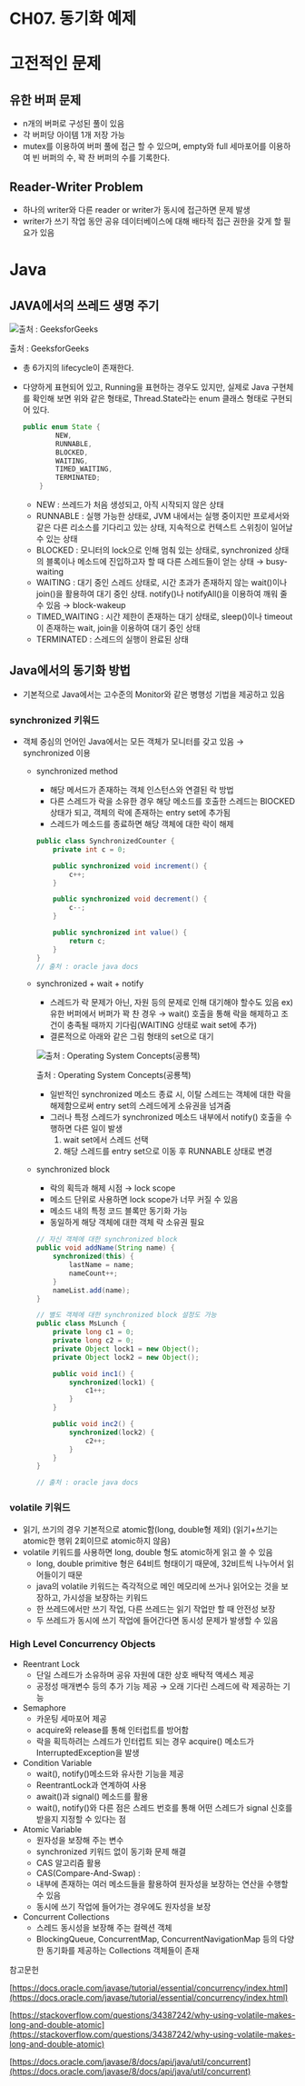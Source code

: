 # CH07. 동기화 예제

# 고전적인 문제

## 유한 버퍼 문제

- n개의 버퍼로 구성된 풀이 있음
- 각 버퍼당 아이템 1개 저장 가능
- mutex를 이용하여 버퍼 풀에 접근 할 수 있으며, empty와 full 세마포어를 이용하여 빈 버퍼의 수, 꽉 찬 버퍼의 수를 기록한다.

## Reader-Writer Problem

- 하나의 writer와 다른 reader or writer가 동시에 접근하면 문제 발생
- writer가 쓰기 작업 동안 공유 데이터베이스에 대해 배타적 접근 권한을 갖게 할 필요가 있음

# Java

## JAVA에서의 쓰레드 생명 주기

![출처 : GeeksforGeeks](images/threadLifeCycle.jpg)

출처 : GeeksforGeeks

- 총 6가지의 lifecycle이 존재한다.
- 다양하게 표현되어 있고, Running을 표현하는 경우도 있지만, 실제로 Java 구현체를 확인해 보면 위와 같은 형태로, Thread.State라는 enum 클래스 형태로 구현되어 있다.
    
    ```java
    public enum State {
            NEW,
            RUNNABLE,
            BLOCKED,
            WAITING,
            TIMED_WAITING,
            TERMINATED;
        }
    ```
    
    - NEW : 쓰레드가 처음 생성되고, 아직 시작되지 않은 상태
    - RUNNABLE : 실행 가능한 상태로, JVM 내에서는 실행 중이지만 프로세서와 같은 다른 리소스를 기다리고 있는 상태, 지속적으로 컨텍스트 스위칭이 일어날 수 있는 상태
    - BLOCKED : 모니터의 lock으로 인해 멈춰 있는 상태로, synchronized 상태의 블록이나 메소드에 진입하고자 할 때 다른 스레드들이 얻는 상태 → busy-waiting
    - WAITING : 대기 중인 스레드 상태로, 시간 초과가 존재하지 않는 wait()이나 join()을 활용하여 대기 중인 상태. notify()나 notifyAll()을 이용하여 깨워 줄 수 있음 → block-wakeup
    - TIMED_WAITING : 시간 제한이 존재하는 대기 상태로, sleep()이나 timeout이 존재하는 wait, join을 이용하여 대기 중인 상태
    - TERMINATED : 스레드의 실행이 완료된 상태

## Java에서의 동기화 방법

- 기본적으로 Java에서는 고수준의 Monitor와 같은 병행성 기법을 제공하고 있음

### synchronized 키워드

- 객체 중심의 언어인 Java에서는 모든 객체가 모니터를 갖고 있음 → synchronized 이용
    - synchronized method
        - 해당 메서드가 존재하는 객체 인스턴스와 연결된 락 방법
        - 다른 스레드가 락을 소유한 경우 해당 메소드를 호출한 스레드는 BlOCKED 상태가 되고, 객체의 락에 존재하는 entry set에 추가됨
        - 스레드가 메소드를 종료하면 해당 객체에 대한 락이 해제
        
        ```java
        public class SynchronizedCounter {
            private int c = 0;
        
            public synchronized void increment() {
                c++;
            }
        
            public synchronized void decrement() {
                c--;
            }
        
            public synchronized int value() {
                return c;
            }
        }
        // 출처 : oracle java docs
        ```
        
    - synchronized + wait + notify
        - 스레드가 락 문제가 아닌, 자원 등의 문제로 인해 대기해야 할수도 있음
        ex) 유한 버퍼에서 버퍼가 꽉 찬 경우
        → wait() 호출을 통해 락을 해제하고 조건이 충족될 때까지 기다림(WAITING 상태로 wait set에 추가)
        - 결론적으로 아래와 같은 그림 형태의 set으로 대기
        
        ![출처 : Operating System Concepts(공룡책)](images/entry-wait-set.png)
        
        출처 : Operating System Concepts(공룡책)
        
        - 일반적인 synchronized 메소드 종료 시, 이탈 스레드는 객체에 대한 락을 해제함으로써 entry set의 스레드에게 소유권을 넘겨줌
        - 그러나 특정 스레드가 synchronized 메소드 내부에서 notify() 호출을 수행하면 다른 일이 발생
            1. wait set에서 스레드 선택
            2. 해당 스레드를 entry set으로 이동 후 RUNNABLE 상태로 변경
    - synchronized block
        - 락의 획득과 해제 시점 → lock scope
        - 메소드 단위로 사용하면 lock scope가 너무 커질 수 있음
        - 메소드 내의 특정 코드 블록만 동기화 가능
        - 동일하게 해당 객체에 대한 객체 락 소유권 필요
        
        ```java
        // 자신 객체에 대한 synchronized block
        public void addName(String name) {
            synchronized(this) {
                lastName = name;
                nameCount++;
            }
            nameList.add(name);
        }
        
        // 별도 객체에 대한 synchronized block 설정도 가능
        public class MsLunch {
            private long c1 = 0;
            private long c2 = 0;
            private Object lock1 = new Object();
            private Object lock2 = new Object();
        
            public void inc1() {
                synchronized(lock1) {
                    c1++;
                }
            }
        
            public void inc2() {
                synchronized(lock2) {
                    c2++;
                }
            }
        }
        
        // 출처 : oracle java docs
        ```
        

### volatile 키워드

- 읽기, 쓰기의 경우 기본적으로 atomic함(long, double형 제외)
(읽기+쓰기는 atomic한 행위 2회이므로 atomic하지 않음)
- volatile 키워드를 사용하면 long, double 형도 atomic하게 읽고 쓸 수 있음
    - long, double primitive 형은 64비트 형태이기 때문에, 32비트씩 나누어서 읽어들이기 때문
    - java의 volatile 키워드는 즉각적으로 메인 메모리에 쓰거나 읽어오는 것을 보장하고, 가시성을 보장하는 키워드
    - 한 쓰레드에서만 쓰기 작업, 다른 쓰레드는 읽기 작업만 할 때 안전성 보장
    - 두 쓰레드가 동시에 쓰기 작업에 들어간다면 동시성 문제가 발생할 수 있음

### High Level Concurrency Objects

- Reentrant Lock
    - 단일 스레드가 소유하며 공유 자원에 대한 상호 배탁적 액세스 제공
    - 공정성 매개변수 등의 추가 기능 제공 → 오래 기다린 스레드에 락 제공하는 기능
- Semaphore
    - 카운팅 세마포어 제공
    - acquire와 release를 통해 인터럽트를 방어함
    - 락을 획득하려는 스레드가 인터럽트 되는 경우 acquire() 메소드가 InterruptedException을 발생
- Condition Variable
    - wait(), notify()메소드와 유사한 기능을 제공
    - ReentrantLock과 연계하여 사용
    - await()과 signal() 메소드를 활용
    - wait(), notify()와 다른 점은 스레드 번호를 통해 어떤 스레드가 signal 신호를 받을지 지정할 수 있다는 점
- Atomic Variable
    - 원자성을 보장해 주는 변수
    - synchronized 키워드 없이 동기화 문제 해결
    - CAS 알고리즘 활용
    * CAS(Compare-And-Swap) :
    - 내부에 존재하는 여러 메소드들을 활용하여 원자성을 보장하는 연산을 수행할 수 있음
    - 동시에 쓰기 작업에 들어가는 경우에도 원자성을 보장
- Concurrent Collections
    - 스레드 동시성을 보장해 주는 컬렉션 객체
    - BlockingQueue, ConcurrentMap, ConcurrentNavigationMap 등의 다양한 동기화를 제공하는 Collections 객체들이 존재

참고문헌

[https://docs.oracle.com/javase/tutorial/essential/concurrency/index.html](https://docs.oracle.com/javase/tutorial/essential/concurrency/index.html)

[https://stackoverflow.com/questions/34387242/why-using-volatile-makes-long-and-double-atomic](https://stackoverflow.com/questions/34387242/why-using-volatile-makes-long-and-double-atomic)

[https://docs.oracle.com/javase/8/docs/api/java/util/concurrent](https://docs.oracle.com/javase/8/docs/api/java/util/concurrent)